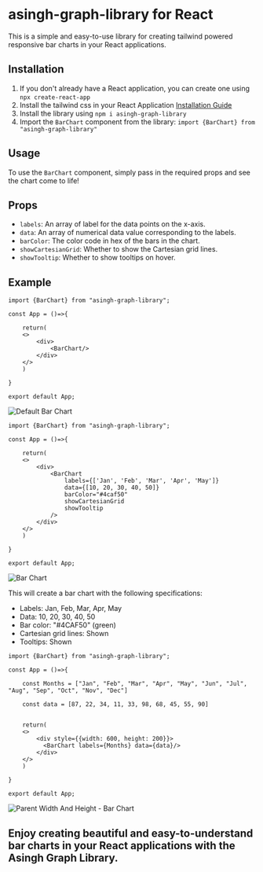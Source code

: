 # asingh-graph-library for React

This is a simple and easy-to-use library for creating tailwind powered responsive bar charts in your React applications.

## Installation

1. If you don't already have a React application, you can create one using `npx create-react-app`
2. Install the tailwind css in your React Application [Installation Guide](https://tailwindcss.com/docs/installation)
3. Install the library using `npm i asingh-graph-library`
3. Import the `BarChart` component from the library: `import {BarChart} from "asingh-graph-library"`

## Usage

To use the `BarChart` component, simply pass in the required props and see the chart come to life!

## Props

- `labels`: An array of label for the data points on the x-axis.
- `data`: An array of numerical data value corresponding to the labels.
- `barColor`: The color code in hex of the bars in the chart.
- `showCartesianGrid`: Whether to show the Cartesian grid lines.
- `showTooltip`: Whether to show tooltips on hover.

## Example

```
import {BarChart} from "asingh-graph-library";

const App = ()=>{

    return(
    <>
        <div>
            <BarChart/>
        </div>
    </>
    )
    
}

export default App;
```
![Default Bar Chart](https://res.cloudinary.com/ddbryywjd/image/upload/v1712760668/Screenshot_2024-04-10_at_8.20.57_PM_oqxzx3.png "Default Bar Chart")

```
import {BarChart} from "asingh-graph-library";

const App = ()=>{

    return(
    <>
        <div>
            <BarChart
                labels={['Jan', 'Feb', 'Mar', 'Apr', 'May']}
                data={[10, 20, 30, 40, 50]}
                barColor="#4caf50"
                showCartesianGrid
                showTooltip
            />
        </div>
    </>
    )
    
}

export default App;
```

![Bar Chart](https://res.cloudinary.com/ddbryywjd/image/upload/v1712760580/Screenshot_2024-04-10_at_8.19.11_PM_jmw4zs.png "Bar Chart")

This will create a bar chart with the following specifications:

- Labels: Jan, Feb, Mar, Apr, May
- Data: 10, 20, 30, 40, 50
- Bar color: "#4CAF50" (green)
- Cartesian grid lines: Shown
- Tooltips: Shown


```
import {BarChart} from "asingh-graph-library";

const App = ()=>{

    const Months = ["Jan", "Feb", "Mar", "Apr", "May", "Jun", "Jul", "Aug", "Sep", "Oct", "Nov", "Dec"]

    const data = [87, 22, 34, 11, 33, 98, 68, 45, 55, 90]
    

    return(
    <>
        <div style={{width: 600, height: 200}}>
          <BarChart labels={Months} data={data}/>
        </div>
    </>
    )
    
}

export default App;
```
![Parent Width And Height - Bar Chart](https://res.cloudinary.com/ddbryywjd/image/upload/v1712760912/Screenshot_2024-04-10_at_8.23.34_PM_uuumgm.png "Parent Width And Height - Bar Chart")


## Enjoy creating beautiful and easy-to-understand bar charts in your React applications with the Asingh Graph Library.

